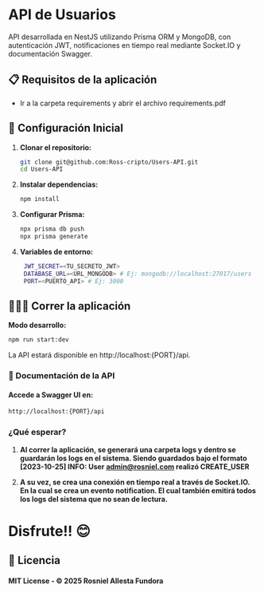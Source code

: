 # API de Usuarios

API desarrollada en NestJS utilizando Prisma ORM y MongoDB, con autenticación JWT, notificaciones en tiempo real mediante Socket.IO y documentación Swagger.

## 📋 Requisitos de la aplicación

- Ir a la carpeta requirements y abrir el archivo requirements.pdf

## 🚀 Configuración Inicial

1. **Clonar el repositorio:**
   ```bash
   git clone git@github.com:Ross-cripto/Users-API.git
   cd Users-API
   ```

2. **Instalar dependencias:**
   ```bash
   npm install
    ```

3. **Configurar Prisma:**
   ```bash
   npx prisma db push  
   npx prisma generate
    ```


4. **Variables de entorno:**
   ```bash
    JWT_SECRET=<TU_SECRETO_JWT>
    DATABASE_URL=<URL_MONGODB> # Ej: mongodb://localhost:27017/users
    PORT=<PUERTO_API> # Ej: 3000
   ```

##  🏃‍♀️‍➡️ Correr la aplicación

**Modo desarrollo:**
```bash
npm run start:dev
```

La API estará disponible en http://localhost:{PORT}/api.

### 📘 Documentación de la API

#### Accede a Swagger UI en:

  ```bash
  http://localhost:{PORT}/api
  ```

### ¿Qué esperar?

1. **Al correr la aplicación, se generará una carpeta logs y dentro se guardarán los logs en el sistema. Siendo guardados bajo el formato [2023-10-25] INFO: User admin@rosniel.com realizó CREATE_USER**

2. **A su vez, se crea una conexión en tiempo real a través de Socket.IO. En la cual se crea un evento notification. El cual también emitirá todos los logs del sistema que no sean de lectura.**



# Disfrute!! 😊


## 📄 Licencia

#### MIT License - © 2025 Rosniel Allesta Fundora